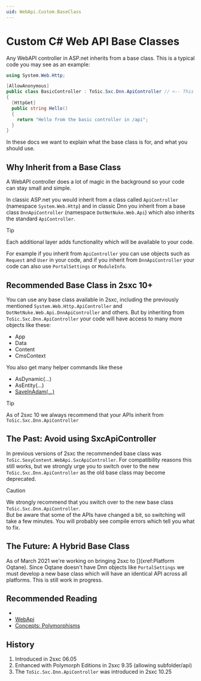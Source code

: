 ```yaml
---
uid: WebApi.Custom.BaseClass
---
```


# Custom C# Web API Base Classes

Any WebAPI controller in ASP.net inherits from a base class. This is a typical code you may see as an example:

```cs
using System.Web.Http;

[AllowAnonymous]
public class BasicController : ToSic.Sxc.Dnn.ApiController // <-- This is the Base Class
{
  [HttpGet]
  public string Hello()
  {
    return "Hello from the basic controller in /api";
  }
}
```

In these docs we want to explain what the base class is for, and what you should use. 


## Why Inherit from a Base Class

A WebAPI controller does a lot of magic in the background so your code can stay small and simple. 

In classic ASP.net you would inherit from a class called `ApiController` (namespace `System.Web.Http`) and in classic Dnn you inherit from a base class `DnnApiController` (namespace `DotNetNuke.Web.Api`) which also inherits the standard `ApiController`. 

> [!TIP]
> Each additional layer adds functionality which will be available to your code. 

For example if you inherit from `ApiController` you can use objects such as `Request` and `User` in your code, and if you inherit from `DnnApiController` your code can also use `PortalSettings` or `ModuleInfo`. 


## Recommended Base Class in 2sxc 10+

You can use any base class available in 2sxc, including the previously mentioned `System.Web.Http.ApiController` and `DotNetNuke.Web.Api.DnnApiController` and others. But by inheriting from `ToSic.Sxc.Dnn.ApiController` your code will have access to many more objects like these:

* App
* Data
* Content
* CmsContext

You also get many helper commands like these

* AsDynamic(...)
* AsEntity(...)
* [SaveInAdam(...)](xref:WebApi.Custom.DotNet.SaveInAdam)

> [!TIP]
> As of 2sxc 10 we always recommend that your APIs inherit from `ToSic.Sxc.Dnn.ApiController`

## The Past: Avoid using SxcApiController

In previous versions of 2sxc the recommended base class was `ToSic.SexyContent.WebApi.SxcApiController`. For compatibility reasons this still works, but we strongly urge you to switch over to the new `ToSic.Sxc.Dnn.ApiController` as the old base class may become deprecated. 

> [!CAUTION]
> We strongly recommend that you switch over to the new base class `ToSic.Sxc.Dnn.ApiController`.  
> But be aware that some of the APIs have changed a bit, so switching will take a few minutes. You will probably see compile errors which tell you what to fix. 

## The Future: A Hybrid Base Class

As of March 2021 we're working on bringing 2sxc to [](xref:Platform Oqtane). Since Oqtane doesn't have Dnn objects like `PortalSettings` we must develop a new base class which will have an identical API across all platforms. This is still work in progress. 


## Recommended Reading

* [](xref:Tut.WebApi)
* [WebApi](xref:WebApi.Index)
* [Concepts: Polymorphisms](xref:Specs.Cms.Polymorphism)




## History

1. Introduced in 2sxc 06.05
1. Enhanced with Polymorph Editions in 2sxc 9.35 (allowing subfolder/api)
1. The `ToSic.Sxc.Dnn.ApiController` was introduced in 2sxc 10.25

